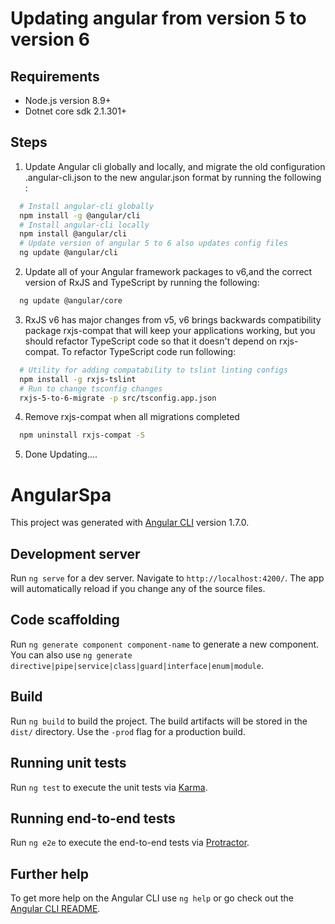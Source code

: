 # Updating angular from version 5 to version 6

## Requirements

- Node.js version 8.9+
- Dotnet core sdk 2.1.301+

## Steps

1.  Update Angular cli globally and locally, and migrate the old configuration .angular-cli.json to the new angular.json format by running the following :

```bash
  # Install angular-cli globally
  npm install -g @angular/cli
  # Install angular-cli locally
  npm install @angular/cli
  # Update version of angular 5 to 6 also updates config files
  ng update @angular/cli
```

2.  Update all of your Angular framework packages to v6,and the correct version of RxJS and TypeScript by running the following:

```bash
  ng update @angular/core
```

3.  RxJS v6 has major changes from v5, v6 brings backwards compatibility package rxjs-compat that will keep your applications working, but you should refactor TypeScript code so that it doesn't depend on rxjs-compat. To refactor TypeScript code run following:

```bash
  # Utility for adding compatability to tslint linting configs
  npm install -g rxjs-tslint
  # Run to change tsconfig changes
  rxjs-5-to-6-migrate -p src/tsconfig.app.json
```

4.  Remove rxjs-compat when all migrations completed

```bash
  npm uninstall rxjs-compat -S
```

5.  Done Updating....

# AngularSpa

This project was generated with [Angular CLI](https://github.com/angular/angular-cli) version 1.7.0.

## Development server

Run `ng serve` for a dev server. Navigate to `http://localhost:4200/`. The app will automatically reload if you change any of the source files.

## Code scaffolding

Run `ng generate component component-name` to generate a new component. You can also use `ng generate directive|pipe|service|class|guard|interface|enum|module`.

## Build

Run `ng build` to build the project. The build artifacts will be stored in the `dist/` directory. Use the `-prod` flag for a production build.

## Running unit tests

Run `ng test` to execute the unit tests via [Karma](https://karma-runner.github.io).

## Running end-to-end tests

Run `ng e2e` to execute the end-to-end tests via [Protractor](http://www.protractortest.org/).

## Further help

To get more help on the Angular CLI use `ng help` or go check out the [Angular CLI README](https://github.com/angular/angular-cli/blob/master/README.md).
